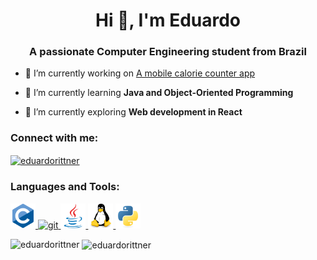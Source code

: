 <h1 align="center">Hi 👋, I'm Eduardo</h1>
<h3 align="center">A passionate Computer Engineering student from Brazil</h3>

- 🔭 I’m currently working on [A mobile calorie counter app](https://github.com/eduardorittner/projeto-final-322)

- 🌱 I’m currently learning **Java and Object-Oriented Programming**

- 🔭 I’m currently exploring **Web development in React**

<h3 align="left">Connect with me:</h3>
<p align="left">
<a href="https://www.leetcode.com/eduardorittner" target="blank"><img align="center" src="https://raw.githubusercontent.com/rahuldkjain/github-profile-readme-generator/master/src/images/icons/Social/leet-code.svg" alt="eduardorittner" height="30" width="40" /></a>
</p>

<h3 align="left">Languages and Tools:</h3>
<p align="left"> <a href="https://www.cprogramming.com/" target="_blank" rel="noreferrer"> <img src="https://raw.githubusercontent.com/devicons/devicon/master/icons/c/c-original.svg" alt="c" width="40" height="40"/> </a> <a href="https://git-scm.com/" target="_blank" rel="noreferrer"> <img src="https://www.vectorlogo.zone/logos/git-scm/git-scm-icon.svg" alt="git" width="40" height="40"/> </a> <a href="https://www.java.com" target="_blank" rel="noreferrer"> <img src="https://raw.githubusercontent.com/devicons/devicon/master/icons/java/java-original.svg" alt="java" width="40" height="40"/> </a> <a href="https://www.linux.org/" target="_blank" rel="noreferrer"> <img src="https://raw.githubusercontent.com/devicons/devicon/master/icons/linux/linux-original.svg" alt="linux" width="40" height="40"/> </a> <a href="https://www.python.org" target="_blank" rel="noreferrer"> <img src="https://raw.githubusercontent.com/devicons/devicon/master/icons/python/python-original.svg" alt="python" width="40" height="40"/> </a> </p>

<p><img align="left" src="https://github-readme-stats.vercel.app/api/top-langs?username=eduardorittner&show_icons=true&locale=en&layout=compact" alt="eduardorittner" /></p>

<p>&nbsp;<img align="center" src="https://github-readme-stats.vercel.app/api?username=eduardorittner&show_icons=true&locale=en" alt="eduardorittner" /></p>
